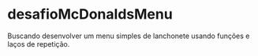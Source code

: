 # desafioMcDonaldsMenu
Buscando desenvolver um menu simples de lanchonete usando funções e laços de repetição.
